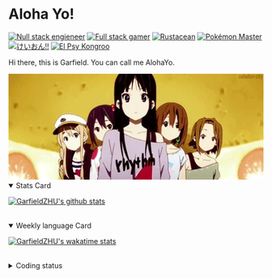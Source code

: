 # Aloha Yo!

[![Null stack engieneer](https://img.shields.io/badge/-Null_stack_engineer-a890f0)](https://github.com/GarfieldZHU)
[![Full stack gamer](https://img.shields.io/badge/-Full_stack_gamer-78c850)](https://steamcommunity.com/profiles/76561198092274492/)
[![Rustacean](https://img.shields.io/badge/-Rustacean-f74c00)](https://www.rust-lang.org/)
[![Pokémon Master](https://img.shields.io/badge/-Pokémon_Master-f8d030)](https://www.pokemon.com/us/pokedex/)
[![けいおん!!](https://img.shields.io/badge/-けいおん!!-f85888)](https://ja.wikipedia.org/wiki/%E6%94%BE%E8%AA%B2%E5%BE%8C%E3%83%86%E3%82%A3%E3%83%BC%E3%82%BF%E3%82%A4%E3%83%A0_(%E3%82%A2%E3%83%AB%E3%83%90%E3%83%A0))
[![El Psy Kongroo](https://img.shields.io/badge/-El_Psy_Kongroo-6890f0)](https://mzh.moegirl.org.cn/zh-hans/El_psy_congroo)


Hi there, this is Garfield. You can call me AlohaYo. 

<img width="640" src="https://raw.githubusercontent.com/GarfieldZHU/GarfieldZHU/master/assets/k-on-5.webp" />


<details open>
<summary>Stats Card</summary>
 
[![GarfieldZHU's github stats](https://github-readme-stats.vercel.app/api?username=GarfieldZHU&show_icons=true&theme=tokyonight)](https://github.com/anuraghazra/github-readme-stats)
 
</details>

<br/>

<details open>
<summary>Weekly language Card</summary>
 
[![GarfieldZHU's wakatime stats](https://github-readme-stats.vercel.app/api/wakatime?username=AlohaYo&theme=nightowl&layout=compact)](https://github.com/GarfieldZHU/GarfieldZHU)


<br/>

</details>

<details>

<summary>Coding status</summary>

<br/>

<!--START_SECTION:waka-->
**🐱 My GitHub Data** 

> 🏆 544 Contributions in the Year 2021
 > 
> 📦 496.5 kB Used in GitHub's Storage 
 > 
> 🚫 Not Opted to Hire
 > 
> 📜 64 Public Repositories 
 > 
> 🔑 36 Private Repositories  
 > 
**I'm an Early 🐤** 

```text
🌞 Morning    120 commits    █████░░░░░░░░░░░░░░░░░░░░   19.8% 
🌆 Daytime    188 commits    ███████░░░░░░░░░░░░░░░░░░   31.02% 
🌃 Evening    220 commits    █████████░░░░░░░░░░░░░░░░   36.3% 
🌙 Night      78 commits     ███░░░░░░░░░░░░░░░░░░░░░░   12.87%

```


📊 **This Week I Spent My Time On** 

```text
💬 Programming Languages: 
TypeScript               6 hrs 38 mins       ████████████░░░░░░░░░░░░░   48.09% 
JSON                     2 hrs 16 mins       ████░░░░░░░░░░░░░░░░░░░░░   16.44% 
Other                    1 hr 34 mins        ██░░░░░░░░░░░░░░░░░░░░░░░   11.34% 
Bash                     1 hr 4 mins         ██░░░░░░░░░░░░░░░░░░░░░░░   7.76% 
Java                     55 mins             █░░░░░░░░░░░░░░░░░░░░░░░░   6.66%

🔥 Editors: 
VS Code                  12 hrs 40 mins      ███████████████████████░░   91.69% 
IntelliJ                 1 hr 8 mins         ██░░░░░░░░░░░░░░░░░░░░░░░   8.31%

💻 Operating System: 
Mac                      9 hrs 58 mins       ██████████████████░░░░░░░   72.14% 
Windows                  3 hrs 51 mins       ███████░░░░░░░░░░░░░░░░░░   27.86%

```


 Last Updated on 22/11/2021
<!--END_SECTION:waka-->

</details>
